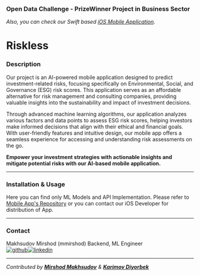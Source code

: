 
 ### Open Data Challenge - PrizeWinner Project in Business Sector
*Also, you can check our Swift based [iOS Mobile Application](https://github.com/swiftdiary/RiskLess).*

# Riskless

### Description
Our project is an AI-powered mobile application designed to predict investment-related risks, focusing specifically on Environmental, Social, and Governance (ESG) risk scores. This application serves as an affordable alternative for risk management and consulting companies, providing valuable insights into the sustainability and impact of investment decisions.

Through advanced machine learning algorithms, our application analyzes various factors and data points to assess ESG risk scores, helping investors make informed decisions that align with their ethical and financial goals. With user-friendly features and intuitive design, our mobile app offers a seamless experience for accessing and understanding risk assessments on the go.

**Empower your investment strategies with actionable insights and mitigate potential risks with our AI-based mobile application.**

---

### Installation & Usage

Here you can find only ML Models and API Implementation. Please refer to [Mobile App's Repository](https://github.com/swiftdiary/RiskLess) or you can contact our iOS Developer for distribution of App.

---
### Contact

Makhsudov Mirshod (mmirshod) Backend, ML Engineer <br/>
[![github](https://cloud.githubusercontent.com/assets/17016297/18839843/0e06a67a-83d2-11e6-993a-b35a182500e0.png)](https://github.com/mmirshod)[![linkedin](https://cloud.githubusercontent.com/assets/17016297/18839848/0fc7e74e-83d2-11e6-8c6a-277fc9d6e067.png)](https://linkedin.com/in/mirshod-makhsudov)

---

*Contributed by **[Mirshod Makhsudov](https://github.com/mmirshod)** & **[Karimov Diyorbek](https://github.com/diyorbekarimoof)***
